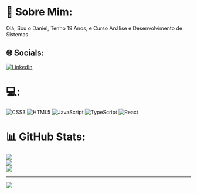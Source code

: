 # 💫 Sobre Mim:
Olá, Sou o Daniel, Tenho 19 Anos, e Curso Análise e Desenvolvimento de Sistemas.


## 🌐 Socials:
[![LinkedIn](https://img.shields.io/badge/LinkedIn-%230077B5.svg?logo=linkedin&logoColor=white)](https://linkedin.com/in/https://www.linkedin.com/in/daniel-pereira-d-8a018a2a6/) 

# 💻:
![CSS3](https://img.shields.io/badge/css3-%231572B6.svg?style=for-the-badge&logo=css3&logoColor=white) ![HTML5](https://img.shields.io/badge/html5-%23E34F26.svg?style=for-the-badge&logo=html5&logoColor=white) ![JavaScript](https://img.shields.io/badge/javascript-%23323330.svg?style=for-the-badge&logo=javascript&logoColor=%23F7DF1E) ![TypeScript](https://img.shields.io/badge/typescript-%23007ACC.svg?style=for-the-badge&logo=typescript&logoColor=white) ![React](https://img.shields.io/badge/react-%2320232a.svg?style=for-the-badge&logo=react&logoColor=%2361DAFB)
# 📊 GitHub Stats:
![](https://github-readme-stats.vercel.app/api?username=danisantoz&theme=blue_navy&hide_border=false&include_all_commits=false&count_private=false)<br/>
![](https://nirzak-streak-stats.vercel.app/?user=danisantoz&theme=blue_navy&hide_border=false)<br/>
![](https://github-readme-stats.vercel.app/api/top-langs/?username=danisantoz&theme=blue_navy&hide_border=false&include_all_commits=false&count_private=false&layout=compact)

---
[![](https://visitcount.itsvg.in/api?id=danisantoz&icon=0&color=0)](https://visitcount.itsvg.in)

<!-- Proudly created with GPRM ( https://gprm.itsvg.in ) -->

